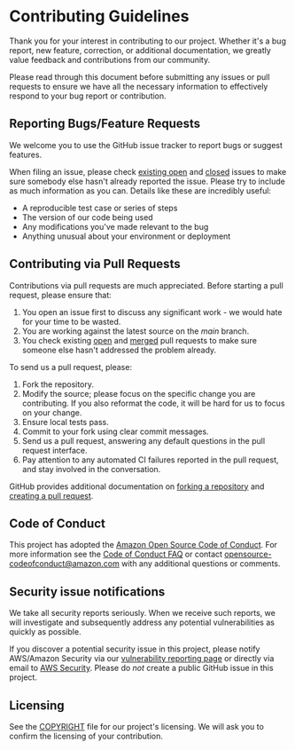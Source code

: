 # Contributing Guidelines

Thank you for your interest in contributing to our project.
Whether it's a bug report, new feature, correction, or additional documentation, we greatly value feedback and contributions from our community.

Please read through this document before submitting any issues or pull requests to ensure we have all the necessary information to effectively respond to your bug report or contribution.


## Reporting Bugs/Feature Requests

We welcome you to use the GitHub issue tracker to report bugs or suggest features.

When filing an issue, please check [existing open](https://github.com/aws/aws-corewcf-extensions/issues) and [closed](https://github.com/aws/aws-corewcf-extensions/issues?q=is%3Aissue+is%3Aclosed) issues to make sure somebody else hasn't already reported the issue.
Please try to include as much information as you can.
Details like these are incredibly useful:

* A reproducible test case or series of steps
* The version of our code being used
* Any modifications you've made relevant to the bug
* Anything unusual about your environment or deployment


## Contributing via Pull Requests
Contributions via pull requests are much appreciated.
Before starting a pull request, please ensure that:

1. You open an issue first to discuss any significant work - we would hate for your time to be wasted.
2. You are working against the latest source on the *main* branch.
3. You check existing [open](https://github.com/aws/aws-corewcf-extensions/pulls) and [merged](https://github.com/aws/aws-corewcf-extensions/pulls?q=is%3Apr+is%3Aclosed) pull requests to make sure someone else hasn't addressed the problem already.

To send us a pull request, please:

1. Fork the repository.
2. Modify the source; please focus on the specific change you are contributing. If you also reformat the code, it will be hard for us to focus on your change.
3. Ensure local tests pass.
4. Commit to your fork using clear commit messages.
5. Send us a pull request, answering any default questions in the pull request interface.
6. Pay attention to any automated CI failures reported in the pull request, and stay involved in the conversation.

GitHub provides additional documentation on [forking a repository](https://help.github.com/articles/fork-a-repo/) and [creating a pull request](https://help.github.com/articles/creating-a-pull-request/).


## Code of Conduct
This project has adopted the [Amazon Open Source Code of Conduct](https://aws.github.io/code-of-conduct).
For more information see the [Code of Conduct FAQ](https://aws.github.io/code-of-conduct-faq) or contact opensource-codeofconduct@amazon.com with any additional questions or comments.


## Security issue notifications
We take all security reports seriously.
When we receive such reports,
we will investigate and subsequently address
any potential vulnerabilities as quickly as possible.

If you discover a potential security issue in this project,
please notify AWS/Amazon Security via our
[vulnerability reporting page](http://aws.amazon.com/security/vulnerability-reporting/)
or directly via email to [AWS Security](mailto:aws-security@amazon.com).
Please do *not* create a public GitHub issue in this project.


## Licensing

See the [COPYRIGHT](COPYRIGHT) file for our project's licensing.
We will ask you to confirm the licensing of your contribution.
